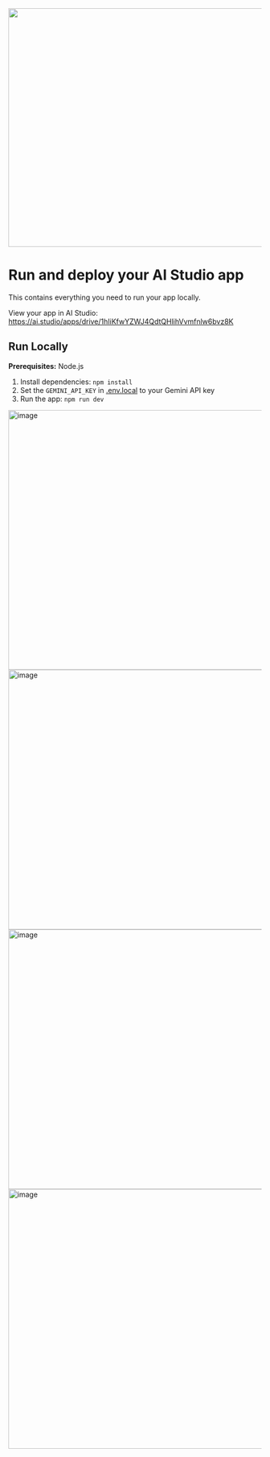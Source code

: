 <div align="center">
<img width="1200" height="475" alt="GHBanner" src="https://github.com/user-attachments/assets/0aa67016-6eaf-458a-adb2-6e31a0763ed6" />
</div>

# Run and deploy your AI Studio app

This contains everything you need to run your app locally.

View your app in AI Studio: https://ai.studio/apps/drive/1hIiKfwYZWJ4QdtQHlihVvmfnlw6bvz8K

## Run Locally

**Prerequisites:**  Node.js


1. Install dependencies:
   `npm install`
2. Set the `GEMINI_API_KEY` in [.env.local](.env.local) to your Gemini API key
3. Run the app:
   `npm run dev`

<img width="648" height="517" alt="image" src="https://github.com/user-attachments/assets/7f8ce17d-6c46-460e-8f6e-f40eb14efc29" />

<img width="648" height="517" alt="image" src="https://github.com/user-attachments/assets/64802c6a-4147-4f36-82e3-c6351c92be94" />

<img width="648" height="517" alt="image" src="https://github.com/user-attachments/assets/d2878e8f-fec7-494d-9525-4a17da683e22" />

<img width="648" height="517" alt="image" src="https://github.com/user-attachments/assets/ad5bfd0e-d938-475e-9765-77e7a2f0fa38" />

